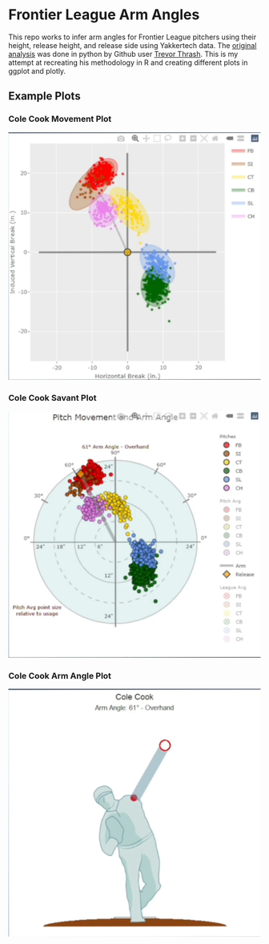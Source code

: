 # Frontier League Arm Angles

This repo works to infer arm angles for Frontier League pitchers using their height, release height, and release side using Yakkertech data. The [original analysis](https://github.com/trevorwthrash/armAngles) was done in python by Github user [Trevor Thrash](https://github.com/trevorwthrash/armAngles). This is my attempt at recreating his methodology in R and creating different plots in ggplot and plotly. 

## Example Plots

### Cole Cook Movement Plot
![Cole Cook Movement Plot](example_plots/Cole_Cook_Movement.jpg)

### Cole Cook Savant Plot
![Cole Cook Savant Plot](example_plots/Cole_Cook_Savant.jpg)

### Cole Cook Arm Angle Plot
![Cole Cook Arm Angle Plot](example_plots/Cole_Cook_Arm_Angle.jpg)





